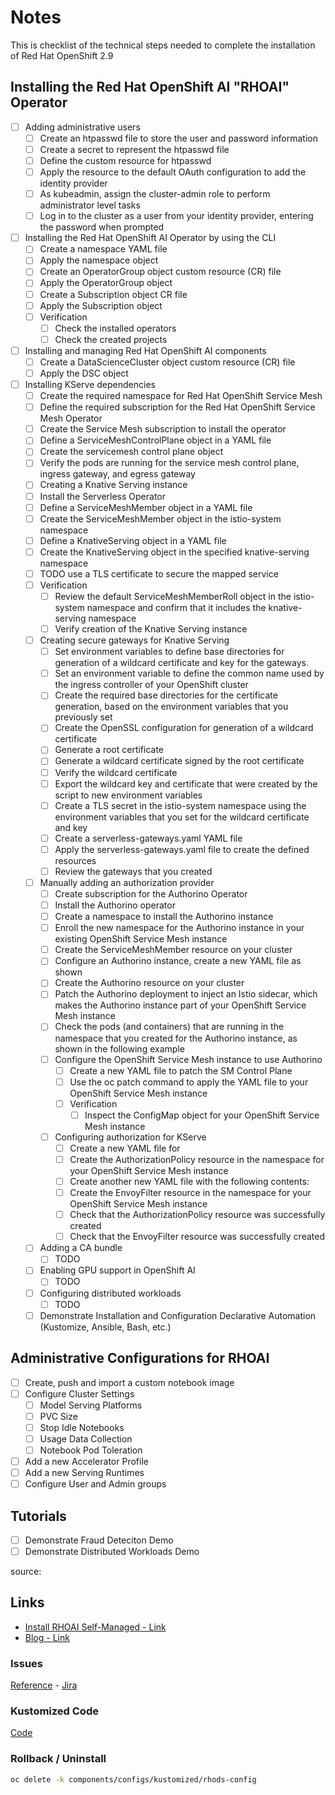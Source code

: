 # Notes 

This is checklist of the technical steps needed to complete the installation of Red Hat OpenShift 2.9

## Installing the Red Hat OpenShift AI "RHOAI" Operator

- [ ] Adding administrative users 
  - [ ] Create an htpasswd file to store the user and password information
  - [ ] Create a secret to represent the htpasswd file
  - [ ] Define the custom resource for htpasswd
  - [ ] Apply the resource to the default OAuth configuration to add the identity provider
  - [ ] As kubeadmin, assign the cluster-admin role to perform administrator level tasks
  - [ ] Log in to the cluster as a user from your identity provider, entering the password when prompted
- [ ] Installing the Red Hat OpenShift AI Operator by using the CLI
  - [ ] Create a namespace YAML file
  - [ ] Apply the namespace object
  - [ ] Create an OperatorGroup object custom resource (CR) file
  - [ ] Apply the OperatorGroup object
  - [ ] Create a Subscription object CR file
  - [ ] Apply the Subscription object   
  - [ ] Verification
    - [ ] Check the installed operators
    - [ ] Check the created projects
- [ ] Installing and managing Red Hat OpenShift AI components
  - [ ] Create a DataScienceCluster object custom resource (CR) file
  - [ ] Apply the DSC object
- [ ] Installing KServe dependencies
  - [ ] Create the required namespace for Red Hat OpenShift Service Mesh
  - [ ] Define the required subscription for the Red Hat OpenShift Service Mesh Operator
  - [ ] Create the Service Mesh subscription to install the operator
  - [ ] Define a ServiceMeshControlPlane object in a YAML file 
  - [ ] Create the servicemesh control plane object
  - [ ] Verify the pods are running for the service mesh control plane, ingress gateway, and egress gateway
  - [ ] Creating a Knative Serving instance
  - [ ] Install the Serverless Operator
  - [ ] Define a ServiceMeshMember object in a YAML file
  - [ ] Create the ServiceMeshMember object in the istio-system namespace
  - [ ] Define a KnativeServing object in a YAML file 
  - [ ] Create the KnativeServing object in the specified knative-serving namespace
  - [ ] TODO use a TLS certificate to secure the mapped service 
  - [ ] Verification
    - [ ] Review the default ServiceMeshMemberRoll object in the istio-system namespace and confirm that it includes the knative-serving namespace
    - [ ] Verify creation of the Knative Serving instance
  - [ ] Creating secure gateways for Knative Serving
    - [ ] Set environment variables to define base directories for generation of a wildcard certificate and key for the gateways.
    - [ ] Set an environment variable to define the common name used by the ingress controller of your OpenShift cluster
    - [ ] Create the required base directories for the certificate generation, based on the environment variables that you previously set
    - [ ] Create the OpenSSL configuration for generation of a wildcard certificate
    - [ ] Generate a root certificate
    - [ ] Generate a wildcard certificate signed by the root certificate
    - [ ] Verify the wildcard certificate
    - [ ] Export the wildcard key and certificate that were created by the script to new environment variables
    - [ ] Create a TLS secret in the istio-system namespace using the environment variables that you set for the wildcard certificate and key
    - [ ] Create a serverless-gateways.yaml YAML file 
    - [ ] Apply the serverless-gateways.yaml file to create the defined resources
    - [ ] Review the gateways that you created
  - [ ] Manually adding an authorization provider
    - [ ] Create subscription for the Authorino Operator
    - [ ] Install the Authorino operator
    - [ ] Create a namespace to install the Authorino instance
    - [ ] Enroll the new namespace for the Authorino instance in your existing OpenShift Service Mesh instance
    - [ ] Create the ServiceMeshMember resource on your cluster
    - [ ] Configure an Authorino instance, create a new YAML file as shown
    - [ ] Create the Authorino resource on your cluster
    - [ ] Patch the Authorino deployment to inject an Istio sidecar, which makes the Authorino instance part of your OpenShift Service Mesh instance
    - [ ] Check the pods (and containers) that are running in the namespace that you created for the Authorino instance, as shown in the following example
    - [ ] Configure the OpenShift Service Mesh instance to use Authorino
      - [ ] Create a new YAML file to patch the SM Control Plane
      - [ ] Use the oc patch command to apply the YAML file to your OpenShift Service Mesh instance   
      - [ ] Verification
        - [ ] Inspect the ConfigMap object for your OpenShift Service Mesh instance
    - [ ] Configuring authorization for KServe
      - [ ] Create a new YAML file for
      - [ ] Create the AuthorizationPolicy resource in the namespace for your OpenShift Service Mesh instance
      - [ ] Create another new YAML file with the following contents:
      - [ ] Create the EnvoyFilter resource in the namespace for your OpenShift Service Mesh instance
      - [ ] Check that the AuthorizationPolicy resource was successfully created
      - [ ] Check that the EnvoyFilter resource was successfully created
  - [ ] Adding a CA bundle
    - [ ] TODO
  - [ ] Enabling GPU support in OpenShift AI
      - [ ] TODO
  - [ ] Configuring distributed workloads
    - [ ] TODO
  - [ ] Demonstrate Installation and Configuration Declarative Automation (Kustomize, Ansible, Bash, etc.)

## Administrative Configurations for RHOAI

- [ ] Create, push and import a custom notebook image
- [ ] Configure Cluster Settings
  - [ ] Model Serving Platforms
  - [ ] PVC Size
  - [ ] Stop Idle Notebooks
  - [ ] Usage Data Collection
  - [ ] Notebook Pod Toleration
- [ ] Add a new Accelerator Profile
- [ ] Add a new Serving Runtimes
- [ ] Configure User and Admin groups

## Tutorials

- [ ] Demonstrate Fraud Deteciton Demo
- [ ] Demonstrate Distributed Workloads Demo

source:

## Links

- [Install RHOAI Self-Managed - Link](https://docs.redhat.com/en/documentation/red_hat_openshift_ai_self-managed/2.9/html/installing_and_uninstalling_openshift_ai_self-managed/installing-and-deploying-openshift-ai_install#installing-openshift-data-science-operator-using-cli_operator-install )
- [Blog - Link]()

### Issues

[Reference](ISSUES.md) - [Jira](linktojira)

### Kustomized Code

[Code](../../components/configs/kustomized/rhods-config/)

### Rollback / Uninstall

```sh
oc delete -k components/configs/kustomized/rhods-config
```
